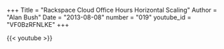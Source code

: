 +++
Title = "Rackspace Cloud Office Hours  Horizontal Scaling"
Author = "Alan Bush"
Date = "2013-08-08"
number = "019"
youtube_id = "VF0BzRFNLKE"
+++

{{< youtube >}}
